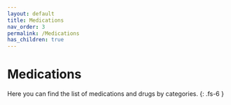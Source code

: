```yaml
---
layout: default
title: Medications
nav_order: 3
permalink: /Medications
has_children: true
---
```


# Medications

Here you can find the list of medications and drugs by categories.
{: .fs-6 }